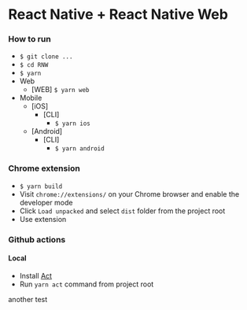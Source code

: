 # React Native + React Native Web

### How to run

- `$ git clone ...`
- `$ cd RNW`
- `$ yarn`
- Web
  - [WEB] `$ yarn web`
- Mobile
  - [iOS]
    - [CLI]
      - `$ yarn ios`
  - [Android]
    - [CLI]
      - `$ yarn android`
### Chrome extension

- `$ yarn build`
- Visit `chrome://extensions/` on your Chrome browser and enable the developer mode
- Click `Load unpacked` and select `dist` folder from the project root
- Use extension


### Github actions
#### Local 

- Install [Act](https://github.com/nektos/act)
- Run `yarn act` command from project root 


another test